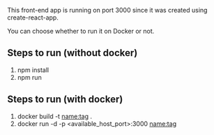 This front-end app is running on port 3000 since it was created using create-react-app.

You can choose whether to run it on Docker or not.

Steps to run (without docker)
-----------------------------
1. npm install
2. npm run

Steps to run (with docker)
--------------------------
1. docker build -t <name:tag> .
2. docker run -d -p <available_host_port>:3000 <name:tag>
